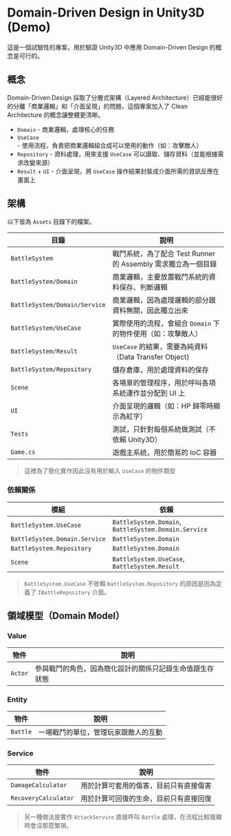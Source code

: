 Domain-Driven Design in Unity3D (Demo)
===

這是一個試驗性的專案，用於驗證 Unity3D 中應用 Domain-Driven Design 的概念是可行的。

## 概念

Domain-Driven Design 採取了分層式架構（Layered Architecture）已經能很好的分離「商業邏輯」和「介面呈現」的問題，這個專案加入了 Clean Architecture 的概念讓整體更清晰。

* `Domain` - 商業邏輯，處理核心的任務
* `UseCase` - 使用流程，負責把商業邏輯組合成可以使用的動作（如：攻擊敵人）
* `Repository` - 資料處理，用來支援 `UseCase` 可以讀取、儲存資料（並能根據需求改變來源）
* `Result` + `UI` - 介面呈現，將 `UseCase` 操作結果封裝成介面所需的資訊反應在畫面上

## 架構

以下皆為 `Assets` 目錄下的檔案。

| 目錄                          | 說明                                                          |
|-------------------------------|---------------------------------------------------------------|
| `BattleSystem`                | 戰鬥系統，為了配合 Test Runner 的 Assembly 需求獨立為一個目錄 |
| `BattleSystem/Domain`         | 商業邏輯，主要放置戰鬥系統的資料保存、判斷邏輯                |
| `BattleSystem/Domain/Service` | 商業邏輯，因為處理邏輯的部分跟資料無關，因此獨立出來          |
| `BattleSystem/UseCase`        | 實際使用的流程，會組合 `Domain` 下的物件使用（如：攻擊敵人）  |
| `BattleSystem/Result`         | `UseCase` 的結果，需要為純資料（Data Transfer Object)         |
| `BattleSystem/Repository`     | 儲存倉庫，用於處理資料的保存                                  |
| `Scene`                       | 各場景的管理程序，用於呼叫各項系統運作並分配到 UI 上          |
| `UI`                          | 介面呈現的邏輯（如：HP 歸零時顯示為紅字）                     |
| `Tests`                       | 測試，只針對每個系統做測試（不依賴 Unity3D）                  |
| `Game.cs`                     | 遊戲主系統，用於簡易的 IoC 容器                               |

> 這裡為了簡化實作因此沒有用於輸入 `UseCase` 的物件類型

### 依賴關係

| 模組                          | 依賴                                                 |
|-------------------------------|------------------------------------------------------|
| `BattleSystem.UseCase`        | `BattleSystem.Domain`, `BattleSystem.Domain.Service` |
| `BattleSystem.Domain.Service` | `BattleSystem.Domain`                                |
| `BattleSystem.Repository`     | `BattleSystem.Domain`                                |
| `Scene`                       | `BattleSystem.UseCase`, `BattleSystem.Result`        |

> `BattleSystem.UseCase` 不依賴 `BattleSystem.Repository` 的原因是因為定義了 `IBattleRepository` 介面。

## 領域模型（Domain Model）

### Value

| 物件    | 說明                                                     |
|---------|----------------------------------------------------------|
| `Actor` | 參與戰鬥的角色，因為簡化設計的關係只記錄生命值跟生存狀態 |

### Entity

| 物件     | 說明                                 |
|----------|--------------------------------------|
| `Battle` | 一場戰鬥的單位，管理玩家跟敵人的互動 |

### Service

| 物件                 | 說明                                   |
|----------------------|----------------------------------------|
| `DamageCalculator`   | 用於計算可套用的傷害，目前只有直接傷害 |
| `RecoveryCalculator` | 用於計算可回復的生命，目前只有直接回復 |

> 另一種做法是實作 `AttackService` 直接呼叫 `Battle` 處理，在流程比較複雜時會沒那麼繁瑣。
